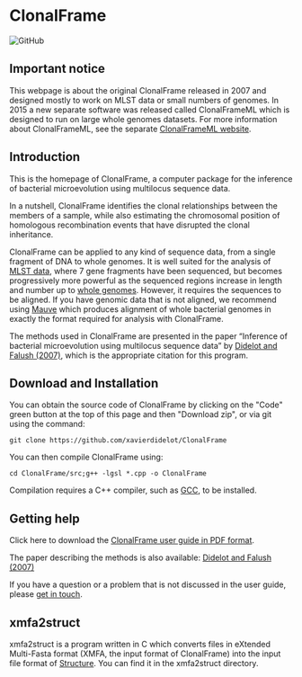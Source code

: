 # ClonalFrame

![GitHub](https://img.shields.io/github/license/xavierdidelot/ClonalFrame)

<h2>Important notice</h2>
<p>This webpage is about the original ClonalFrame released in 2007 and designed mostly to work on MLST data or small numbers of genomes. In 2015 a new separate software was released called ClonalFrameML which is designed to run on large whole genomes datasets. For more information about ClonalFrameML, see the separate <a href="https://github.com/xavierdidelot/ClonalFrameML">ClonalFrameML website</a>.</p>

<h2>Introduction</h2>
<p>This is the homepage of ClonalFrame, a computer package for the inference of bacterial microevolution using multilocus sequence data.</p>
<p>In a nutshell, ClonalFrame identifies the clonal relationships between the members of a sample, while also estimating the chromosomal position of homologous recombination events that have disrupted the clonal inheritance.</p>
<p>ClonalFrame can be applied to any kind of sequence data, from a single fragment of DNA to whole genomes. It is well suited for the analysis of <a href="http://pubmlst.org/">MLST data</a>, where 7 gene fragments have been sequenced, but becomes progressively more powerful as the sequenced regions increase in length and number up to <a href="http://www.genomesonline.org/">whole genomes</a>. However, it requires the sequences to be aligned. If you have genomic data that is not aligned, we recommend using <a href="http://gel.ahabs.wisc.edu/mauve/">Mauve</a> which produces alignment of whole bacterial genomes in exactly the format required for analysis with ClonalFrame.</p>
<p>The methods used in ClonalFrame are presented in the paper “Inference of bacterial microevolution using multilocus sequence data” by <a href="http://www.genetics.org/cgi/content/abstract/175/3/1251">Didelot and Falush (2007)</a>, which is the appropriate citation for this program.</p>

<h2>Download and Installation</h2>
You can obtain the source code of ClonalFrame by clicking on the "Code" green button at the top of this page and then "Download zip", or via git using the command:

```
git clone https://github.com/xavierdidelot/ClonalFrame
```

You can then compile ClonalFrame using:
```
cd ClonalFrame/src;g++ -lgsl *.cpp -o ClonalFrame
```

Compilation requires a C++ compiler, such as [GCC](https://gcc.gnu.org/), to be installed. 


<h2>Getting help</h2>
<p>Click here to download the <a href="https://github.com/xavierdidelot/ClonalFrame/raw/main/doc/clonalframe-userguide.pdf">ClonalFrame user guide in PDF format</a>. 
<p>The paper describing the methods is also available: <a href="http://www.genetics.org/cgi/content/abstract/175/3/1251">Didelot and Falush (2007)</a></p>
<p>If you have a question or a problem that is not discussed in the user guide, please <a href="http://xavierdidelot.github.io/contact.html">get in touch</a>.</p>



<h2>xmfa2struct</h2>
<p>xmfa2struct is a program written in C which converts files in eXtended Multi-Fasta format (XMFA, the input format of ClonalFrame) into the input file format of <a href="https://web.stanford.edu/group/pritchardlab/structure.html">Structure</a>. You can find it in the xmfa2struct directory.</p>
